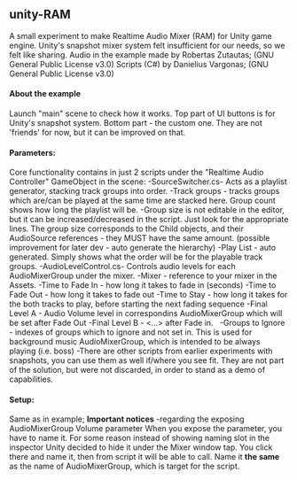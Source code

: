 ## unity-RAM
A small experiment to make Realtime Audio Mixer (RAM) for Unity game engine. Unity's snapshot mixer system felt insufficient for our needs, so we felt like sharing.
Audio in the example made by Robertas Zutautas; (GNU General Public License v3.0)
Scripts (C#) by Danielius Vargonas; (GNU General Public License v3.0)


#### About the example
Launch "main" scene to check how it works.
Top part of UI buttons is for Unity's snapshot system.
Bottom part - the custom one.
They are not 'friends' for now, but it can be improved on that.


#### Parameters:
Core functionality contains in just 2 scripts under the "Realtime Audio Controller" GameObject in the scene:
-SourceSwitcher.cs- Acts as a playlist generator, stacking track groups into order.
    -Track groups - tracks groups which are/can be played at the same time are stacked here. Group count shows how long the playlist will be.
        -Group size is not editable in the editor, but it can be increased/decreased in the script. Just look for the appropriate lines.
    The group size corresponds to the Child objects, and their AudioSource references - they MUST have the same amount. (possible improvement for later dev - auto generate the hierarchy)
            -Play List - auto generated. Simply shows what the order will be for the playable track groups.
-AudioLevelControl.cs- Controls audio levels for each AudioMixerGroup under the mixer.
    -Mixer - reference to your mixer in the Assets.
    -Time to Fade In - how long it takes to fade in (seconds)
    -Time to Fade Out - how long it takes to fade out
    -Time to Stay - how long it takes for the both tracks to play, before starting the next fading sequence
    -Final Level A - Audio Volume level in correspondins AudioMixerGroup which will be set after Fade Out
    -Final Level B - <...> after Fade in.
    -Groups to Ignore - indexes of groups which to ignore and not set in. This is used for background music AudioMixerGroup, which is intended to be always playing (i.e. boss)
-There are other scripts from earlier experiments with snapshots, you can use them as well if/where you see fit. They are not part of the solution, but were not discarded, in order to stand as a demo of capabilities.


#### Setup:
Same as in example;
**Important notices**
-regarding the exposing AudioMixerGroup Volume parameter
When you expose the parameter, you have to name it. For some reason instead of showing naming slot in the inspector Unity decided to hide it under the Mixer window tap. You click there and name it, then from script it will be able to call. Name it **the same** as the name of AudioMixerGroup, which is target for the script.
